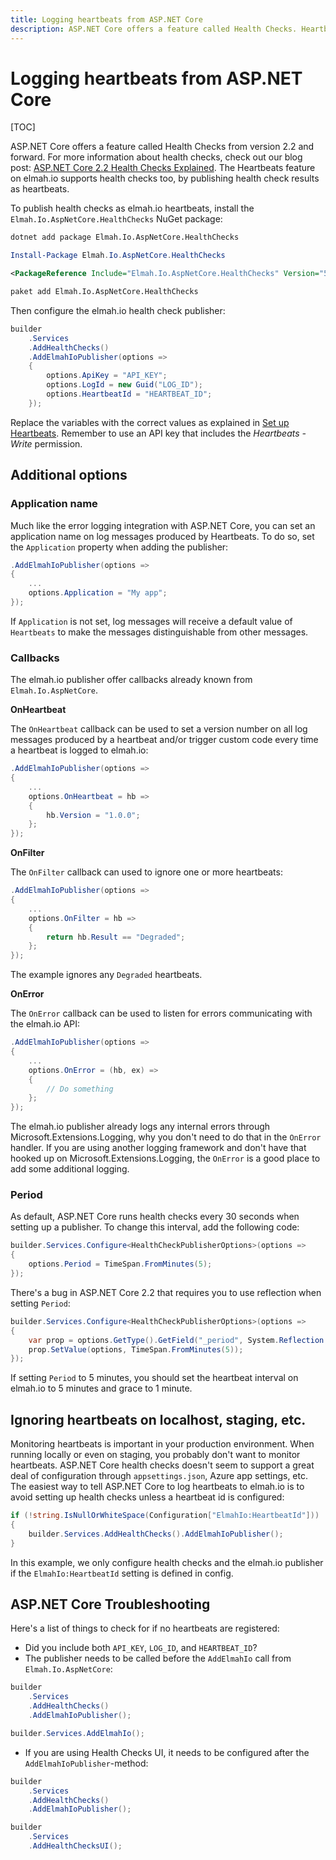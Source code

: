 ```yaml
---
title: Logging heartbeats from ASP.NET Core
description: ASP.NET Core offers a feature called Health Checks. Heartbeats on elmah.io support health checks too by publishing results as heartbeats.
---
```


# Logging heartbeats from ASP.NET Core

[TOC]

ASP.NET Core offers a feature called Health Checks from version 2.2 and forward. For more information about health checks, check out our blog post: [ASP.NET Core 2.2 Health Checks Explained](https://blog.elmah.io/asp-net-core-2-2-health-checks-explained/). The Heartbeats feature on elmah.io supports health checks too, by publishing health check results as heartbeats.

To publish health checks as elmah.io heartbeats, install the `Elmah.Io.AspNetCore.HealthChecks` NuGet package:

```cmd fct_label=".NET CLI"
dotnet add package Elmah.Io.AspNetCore.HealthChecks
```
```powershell fct_label="Package Manager"
Install-Package Elmah.Io.AspNetCore.HealthChecks
```
```xml fct_label="PackageReference"
<PackageReference Include="Elmah.Io.AspNetCore.HealthChecks" Version="5.*" />
```
```xml fct_label="Paket CLI"
paket add Elmah.Io.AspNetCore.HealthChecks
```

Then configure the elmah.io health check publisher:

```csharp
builder
    .Services
    .AddHealthChecks()
    .AddElmahIoPublisher(options =>
    {
        options.ApiKey = "API_KEY";
        options.LogId = new Guid("LOG_ID");
        options.HeartbeatId = "HEARTBEAT_ID";
    });
```

Replace the variables with the correct values as explained in [Set up Heartbeats](setup-heartbeats.md). Remember to use an API key that includes the *Heartbeats - Write* permission.

## Additional options

### Application name

Much like the error logging integration with ASP.NET Core, you can set an application name on log messages produced by Heartbeats. To do so, set the `Application` property when adding the publisher:

```csharp
.AddElmahIoPublisher(options =>
{
    ...
    options.Application = "My app";
});
```

If `Application` is not set, log messages will receive a default value of `Heartbeats` to make the messages distinguishable from other messages.

### Callbacks

The elmah.io publisher offer callbacks already known from `Elmah.Io.AspNetCore`.

**OnHeartbeat**

The `OnHeartbeat` callback can be used to set a version number on all log messages produced by a heartbeat and/or trigger custom code every time a heartbeat is logged to elmah.io:

```csharp
.AddElmahIoPublisher(options =>
{
    ...
    options.OnHeartbeat = hb =>
    {
        hb.Version = "1.0.0";
    };
});
```

**OnFilter**

The `OnFilter` callback can used to ignore one or more heartbeats:

```csharp
.AddElmahIoPublisher(options =>
{
    ...
    options.OnFilter = hb =>
    {
        return hb.Result == "Degraded";
    };
});
```

The example ignores any `Degraded` heartbeats.

**OnError**

The `OnError` callback can be used to listen for errors communicating with the elmah.io API:

```csharp
.AddElmahIoPublisher(options =>
{
    ...
    options.OnError = (hb, ex) =>
    {
        // Do something
    };
});
```

The elmah.io publisher already logs any internal errors through Microsoft.Extensions.Logging, why you don't need to do that in the `OnError` handler. If you are using another logging framework and don't have that hooked up on Microsoft.Extensions.Logging, the `OnError` is a good place to add some additional logging.

### Period

As default, ASP.NET Core runs health checks every 30 seconds when setting up a publisher. To change this interval, add the following code:

```csharp
builder.Services.Configure<HealthCheckPublisherOptions>(options =>
{
    options.Period = TimeSpan.FromMinutes(5);
});
```

There's a bug in ASP.NET Core 2.2 that requires you to use reflection when setting `Period`:

```csharp
builder.Services.Configure<HealthCheckPublisherOptions>(options =>
{
    var prop = options.GetType().GetField("_period", System.Reflection.BindingFlags.NonPublic | System.Reflection.BindingFlags.Instance);
    prop.SetValue(options, TimeSpan.FromMinutes(5));
});
```

If setting `Period` to 5 minutes, you should set the heartbeat interval on elmah.io to 5 minutes and grace to 1 minute.

## Ignoring heartbeats on localhost, staging, etc.

Monitoring heartbeats is important in your production environment. When running locally or even on staging, you probably don't want to monitor heartbeats. ASP.NET Core health checks doesn't seem to support a great deal of configuration through `appsettings.json`, Azure app settings, etc. The easiest way to tell ASP.NET Core to log heartbeats to elmah.io is to avoid setting up health checks unless a heartbeat id is configured:

```csharp
if (!string.IsNullOrWhiteSpace(Configuration["ElmahIo:HeartbeatId"]))
{
    builder.Services.AddHealthChecks().AddElmahIoPublisher();
}
```

In this example, we only configure health checks and the elmah.io publisher if the `ElmahIo:HeartbeatId` setting is defined in config.

## ASP.NET Core Troubleshooting

Here's a list of things to check for if no heartbeats are registered:

- Did you include both `API_KEY`, `LOG_ID`, and `HEARTBEAT_ID`?
- The publisher needs to be called before the `AddElmahIo` call from `Elmah.Io.AspNetCore`:

```csharp
builder
    .Services
    .AddHealthChecks()
    .AddElmahIoPublisher();

builder.Services.AddElmahIo();
```

- If you are using Health Checks UI, it needs to be configured after the `AddElmahIoPublisher`-method:

```csharp
builder
    .Services
    .AddHealthChecks()
    .AddElmahIoPublisher();

builder
    .Services
    .AddHealthChecksUI();
```